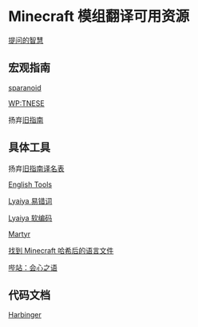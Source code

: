# Minecraft 模组翻译可用资源

[提问的智慧](https://github.com/ryanhanwu/How-To-Ask-Questions-The-Smart-Way/blob/master/README-zh_CN.md)

## 宏观指南

[sparanoid](https://github.com/sparanoid/chinese-copywriting-guidelines/blob/master/README.zh-CN.md)

[WP:TNESE](https://zh.wikipedia.org/wiki/Wikipedia:%E7%BF%BB%E8%AF%91%E8%85%94)

扬弃[旧指南](https://github.com/Krasjet/Mod-Translation-Styleguide)

## 具体工具

扬弃[旧指南译名表](https://github.com/Krasjet/Mod-Translation-Styleguide/blob/master/glossary.md)

[English Tools](https://www.englishtools.org/zh-cn/english-words-that-contain-letters)

[Lyaiya 易错词](https://github.com/Lyaiya/Minecraft-Resource-Guide/tree/main/docs/%E7%BF%BB%E8%AF%91)

[Lyaiya 软编码](https://github.com/Lyaiya/Softcode/blob/master/src/main/resources/assets/softcode/lang/zh_cn.lang)

[Martyr](https://www.mcbbs.net/thread-1389395-1-1.html)

[找到 Minecraft 哈希后的语言文件](https://www.mcbbs.net/forum.php?mod=redirect&goto=findpost&ptid=732906&pid=12437439)

[哔站：会心之语](https://space.bilibili.com/299655539/channel/collectiondetail?sid=853420)

## 代码文档

[Harbinger](https://harbinger.covertdragon.team/chapter-13/)